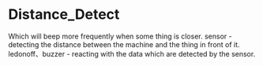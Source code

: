 # Distance_Detect
Which will beep more frequently when some thing is closer.
sensor - detecting the distance between the machine and the thing in front of it.
ledonoff、buzzer - reacting with the data which are detected by the sensor.